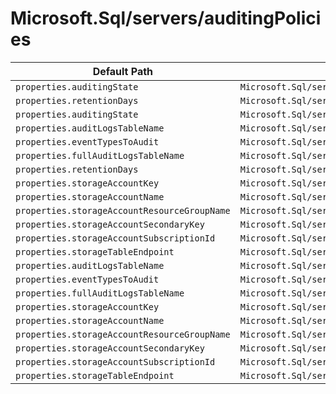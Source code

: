 # Microsoft.Sql/servers/auditingPolicies

| Default Path | Alias |
|---|---|
| `properties.auditingState` | `Microsoft.Sql/servers/auditingPolicies/auditingState` |
| `properties.retentionDays` | `Microsoft.Sql/servers/auditingPolicies/retentionDays` |
| `properties.auditingState` | `Microsoft.Sql/servers/auditingPolicies/default.auditingState` |
| `properties.auditLogsTableName` | `Microsoft.Sql/servers/auditingPolicies/default.auditLogsTableName` |
| `properties.eventTypesToAudit` | `Microsoft.Sql/servers/auditingPolicies/default.eventTypesToAudit` |
| `properties.fullAuditLogsTableName` | `Microsoft.Sql/servers/auditingPolicies/default.fullAuditLogsTableName` |
| `properties.retentionDays` | `Microsoft.Sql/servers/auditingPolicies/default.retentionDays` |
| `properties.storageAccountKey` | `Microsoft.Sql/servers/auditingPolicies/default.storageAccountKey` |
| `properties.storageAccountName` | `Microsoft.Sql/servers/auditingPolicies/default.storageAccountName` |
| `properties.storageAccountResourceGroupName` | `Microsoft.Sql/servers/auditingPolicies/default.storageAccountResourceGroupName` |
| `properties.storageAccountSecondaryKey` | `Microsoft.Sql/servers/auditingPolicies/default.storageAccountSecondaryKey` |
| `properties.storageAccountSubscriptionId` | `Microsoft.Sql/servers/auditingPolicies/default.storageAccountSubscriptionId` |
| `properties.storageTableEndpoint` | `Microsoft.Sql/servers/auditingPolicies/default.storageTableEndpoint` |
| `properties.auditLogsTableName` | `Microsoft.Sql/servers/auditingPolicies/auditLogsTableName` |
| `properties.eventTypesToAudit` | `Microsoft.Sql/servers/auditingPolicies/eventTypesToAudit` |
| `properties.fullAuditLogsTableName` | `Microsoft.Sql/servers/auditingPolicies/fullAuditLogsTableName` |
| `properties.storageAccountKey` | `Microsoft.Sql/servers/auditingPolicies/storageAccountKey` |
| `properties.storageAccountName` | `Microsoft.Sql/servers/auditingPolicies/storageAccountName` |
| `properties.storageAccountResourceGroupName` | `Microsoft.Sql/servers/auditingPolicies/storageAccountResourceGroupName` |
| `properties.storageAccountSecondaryKey` | `Microsoft.Sql/servers/auditingPolicies/storageAccountSecondaryKey` |
| `properties.storageAccountSubscriptionId` | `Microsoft.Sql/servers/auditingPolicies/storageAccountSubscriptionId` |
| `properties.storageTableEndpoint` | `Microsoft.Sql/servers/auditingPolicies/storageTableEndpoint` |

